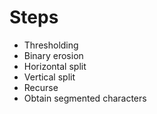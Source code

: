# Steps
- Thresholding
- Binary erosion
- Horizontal split
- Vertical split
- Recurse
- Obtain segmented characters
